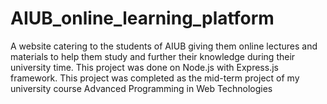 # AIUB_online_learning_platform
A website catering to the students of AIUB giving them online lectures and materials to help them study and further their knowledge during their university time. This project was done on Node.js with Express.js framework. This project was completed as the mid-term project of my university course Advanced Programming in Web Technologies

